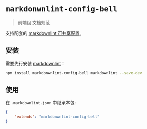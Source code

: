 # `markdonwnlint-config-bell`

> 前端组 文档规范

支持配套的 [markdownlint 可共享配置](https://www.npmjs.com/package/markdownlint#optionsconfig)。

## 安装

需要先行安装 [markdownlint](https://www.npmjs.com/package/markdownlint)：

```bash
npm install markdonwnlint-config-bell markdownlint --save-dev
```

## 使用

在 `.markdownlint.json` 中继承本包:

```json
{
	"extends": "markdonwnlint-config-bell"
}
```
